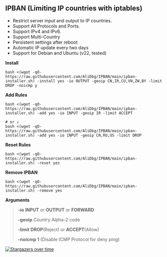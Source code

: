 ## IPBAN (Limiting IP countries with iptables)

- Restrict server input and output to IP countries.
- Support All Protocols and Ports.
- Support IPv4 and IPv6.
- Support Multi-Country
- Persistent settings after reboot
- Automatic IP update every two days
- Support for Debian and Ubuntu (v22, tested)

**Install**
```
bash <(wget -qO- https://raw.githubusercontent.com/AliDbg/IPBAN/main/ipban-installer.sh) -install yes -io OUTPUT -geoip CN,IR,CU,VN,ZW,BY -limit DROP -noicmp y
```


**Add Rules**
```
bash <(wget -qO- https://raw.githubusercontent.com/AliDbg/IPBAN/main/ipban-installer.sh) -add yes -io INPUT -geoip IR -limit ACCEPT

# or ↓
bash <(wget -qO- https://raw.githubusercontent.com/AliDbg/IPBAN/main/ipban-installer.sh) -add yes -io INPUT -geoip CN,RU,US -limit DROP
```

**Reset Rules**
```
bash <(wget -qO- https://raw.githubusercontent.com/AliDbg/IPBAN/main/ipban-installer.sh) -reset yes
```

**Remove IPBAN**
```
bash <(wget -qO- https://raw.githubusercontent.com/AliDbg/IPBAN/main/ipban-installer.sh) -remove yes
```
**Arguments**
>
> **-io** **INPUT** or **OUTPUT** or **FORWARD**
>
> **-geoip** Country	Alpha-2 code
>
> **-limit**  **DROP**(Reject) or **ACCEPT**(Allow)
>
> **-noicmp 1** (Disable ICMP Protocol for deny ping)


[![Stargazers over time](https://starchart.cc/AliDbg/IPBAN.svg)](https://starchart.cc/AliDbg/IPBAN)
